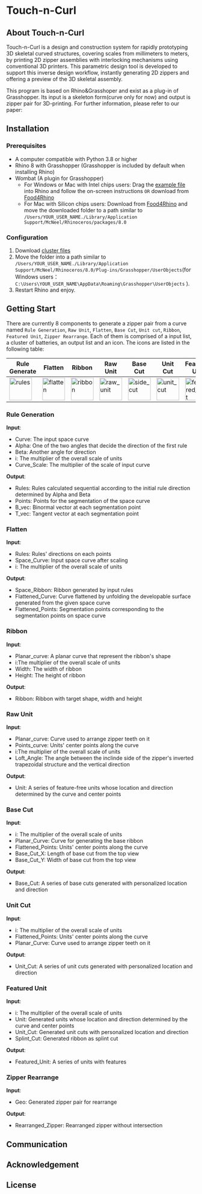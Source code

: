# Touch-n-Curl

## About Touch-n-Curl

Touch-n-Curl is a design and construction system for rapidly prototyping 3D skeletal curved structures, covering scales from millimeters to meters, by printing 2D zipper assemblies with interlocking mechanisms using conventional 3D printers. This parametric design tool is developed to support this inverse design workflow, instantly generating 2D zippers and offering a preview of the 3D skeletal assembly.

This program is based on Rhino&Grasshoper and exist as a plug-in of Grasshopper. Its input is a skeleton form(curve only for now) and output is zipper pair for 3D-printing. For further information, please refer to our paper:

## Installation

### Prerequisites

- A computer compatible with Python 3.8 or higher
- Rhino 8 with Grasshopper (Grasshopper is included by default when installing Rhino)
- Wombat (A plugin for Grasshopper)
  - For Windows or Mac with Intel chips users: Drag the [example file](./Example.gh) into Rhino and follow the on-screen instructions `OR` download from [Food4Rhino](https://www.food4rhino.com/en/app/wombatgh)
  - For Mac with Silicon chips users: Download from [Food4Rhino](https://www.food4rhino.com/en/app/wombatgh) and move the downloaded folder to a path similar to `/Users/YOUR_USER_NAME./Library/Application Support/McNeel/Rhinoceros/packages/8.0`

### Configuration

1. Download [cluster files](./Touch-n-Curl%20Clusters) 
2. Move the folder into a path similar to `/Users/YOUR_USER_NAME./Library/Application Support/McNeel/Rhinoceros/8.0/Plug-ins/Grasshopper/UserObjects`(for Windows users： `C:\Users\YOUR_USER_NAME\AppData\Roaming\Grasshopper\UserObjects` ).
3. Restart Rhino and enjoy.

## Getting Start

There are currently 8 components to generate a zipper pair from a curve named `Rule Generation`, `Raw Unit`, `Flatten`, `Base Cut`, `Unit cut`, `Ribbon`, `Featured Unit`, `Zipper Rearrange`. Each of them is comprised of a input list, a cluster of batteries, an output list and an icon. The icons are listed in the following table:

| Rule Generate | Flatten | Ribbon | Raw Unit | Base Cut | Unit Cut | Featured Unit | Zipper Rearrange |
|---------------|--------|---------|----------|----------|----------|---------------|-------------------|
| <img width="60" height="60" alt="rules" src="https://github.com/user-attachments/assets/edaac219-1d70-40a7-92ec-9b2132992b9c" /> | <img width="60" height="60" alt="flatten" src="https://github.com/user-attachments/assets/c38c7353-054d-419e-83a9-bdedd852603b" /> | <img width="60" height="60" alt="ribbon" src="https://github.com/user-attachments/assets/1899e7ca-bb1f-4781-8c79-f766af3fc4c3" /> | <img width="60" height="60" alt="raw_unit" src="https://github.com/user-attachments/assets/e35ac313-32f7-4529-b680-26bf845db4fe" /> | <img width="60" height="60" alt="side_cut" src="https://github.com/user-attachments/assets/8495b2de-aea2-4480-9446-7a22ea3d9ad1" /> | <img width="60" height="60" alt="unit_cut" src="https://github.com/user-attachments/assets/bb19142c-9c30-4013-9c4e-de8630e1f8db" /> | <img width="60" height="60" alt="featured_unit" src="https://github.com/user-attachments/assets/922243f8-c4a6-4a60-9aef-f0958e69ece4" /> | - |
 

### Rule Generation

**Input**: 
- Curve: The input space curve
- Alpha: One of the two angles that decide the direction of the first rule
- Beta: Another angle for direction
- i: The multiplier of the overall scale of units
- Curve_Scale: The multiplier of the scale of input curve

**Output**: 
- Rules: Rules calculated sequential according to the initial rule direction determined by Alpha and Beta
- Points: Points for the segmentation of the space curve
- B_vec: Binormal vector at each segmentation point
- T_vec: Tangent vector at each segmentation point

### Flatten

**Input**:
- Rules: Rules' directions on each points
- Space_Curve: Input space curve after scaling
- i: The multiplier of the overall scale of units

**Output**:
- Space_Ribbon: Ribbon generated by input rules
- Flattened_Curve: Curve flattened by unfolding the developable surface generated from the given space curve
- Flattened_Points: Segmentation points corresponding to the segmentation points on space curve

### Ribbon

**Input**: 
- Planar_curve: A planar curve that represent the ribbon's shape
- i:The multiplier of the overall scale of units
- Width: The width of ribbon
- Height: The height of ribbon

**Output**:
- Ribbon: Ribbon with target shape, width and height

### Raw Unit

**Input**:
- Planar_curve: Curve used to arrange zipper teeth on it
- Points_curve: Units' center points along the curve 
- i:The multiplier of the overall scale of units
- Loft_Angle: The angle between the inclinde side of the zipper's inverted trapezoidal structure and the vertical direction

**Output**:
- Unit: A series of feature-free units whose location and direction determined by the curve and center points

### Base Cut

**Input**:
- i: The multiplier of the overall scale of units
- Planar_Curve: Curve for generating the base ribbon
- Flattened_Points: Units' center points along the curve 
- Base_Cut_X: Length of base cut from the top view
- Base_Cut_Y: Width of base cut from the top view

**Output**:
- Base_Cut: A series of base cuts generated with personalized location and direction 

### Unit Cut

**Input**:
- i: The multiplier of the overall scale of units
- Flattened_Points: Units' center points along the curve 
- Planar_Curve: Curve used to arrange zipper teeth on it

**Output**:
- Unit_Cut: A series of unit cuts generated with personalized location and direction 

### Featured Unit

**Input**:
- i: The multiplier of the overall scale of units
- Unit: Generated units whose location and direction determined by the curve and center points
- Unit_Cut: Generated unit cuts with personalized location and direction
- Splint_Cut: Generated ribbon as splint cut

**Output**:
- Featured_Unit: A series of units with features

### Zipper Rearrange

**Input**:
- Geo: Generated zipper pair for rearrange

**Output**:
- Rearranged_Zipper: Rearranged zipper without intersection

## Communication



## Acknowledgement

## License

